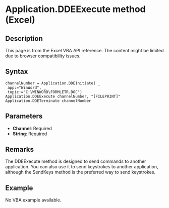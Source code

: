 # Application.DDEExecute method (Excel)

## Description
This page is from the Excel VBA API reference. The content might be limited due to browser compatibility issues.

## Syntax
```vba
channelNumber = Application.DDEInitiate( _ 
 app:="WinWord", _ 
 topic:="C:\WINWORD\FORMLETR.DOC") 
Application.DDEExecute channelNumber, "[FILEPRINT]" 
Application.DDETerminate channelNumber
```

## Parameters
- **Channel**: Required
- **String**: Required

## Remarks
The DDEExecute method is designed to send commands to another application. You can also use it to send keystrokes to another application, although the SendKeys method is the preferred way to send keystrokes.

## Example
No VBA example available.
